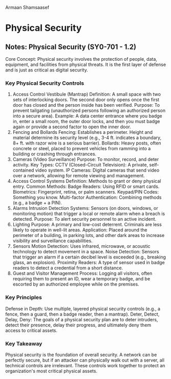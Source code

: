 Armaan Shamsaasef

# Physical Security

## Notes: Physical Security (SY0-701 - 1.2)
Core Concept: Physical security involves the protection of people, data, equipment, and facilities from physical threats. It is the first layer of defense and is just as critical as digital security.

### Key Physical Security Controls
1. Access Control Vestibule (Mantrap)
Definition: A small space with two sets of interlocking doors. The second door only opens once the first door has closed and the person inside has been verified.
Purpose: To prevent tailgating (unauthorized persons following an authorized person into a secure area).
Example: A data center entrance where you badge in, enter a small room, the outer door locks, and then you must badge again or provide a second factor to open the inner door.
2. Fencing and Bollards
Fencing: Establishes a perimeter. Height and material determine its security level (e.g., 3-4 ft. indicates a boundary, 8+ ft. with razor wire is a serious barrier).
Bollards: Heavy posts, often concrete or steel, placed to prevent vehicles from ramming into a building or crashing through entrances.
3. Cameras (Video Surveillance)
Purpose: To monitor, record, and deter activity.
Key Types:
CCTV (Closed-Circuit Television): A private, self-contained video system.
IP Cameras: Digital cameras that send video over a network, allowing for remote viewing and management.
4. Access Control Systems
Definition: Methods to grant or deny physical entry.
Common Methods:
Badge Readers: Using RFID or smart cards.
Biometrics: Fingerprint, retina, or palm scanners.
Keypad/PIN Codes: Something you know.
Multi-factor Authentication: Combining methods (e.g., a badge + a PIN).
5. Alarms
Intrusion Detection Systems: Sensors (on doors, windows, or monitoring motion) that trigger a local or remote alarm when a breach is detected.
Purpose: To alert security personnel to an active incident.
6. Lighting
Purpose: A primary and low-cost deterrent. Criminals are less likely to operate in well-lit areas.
Application: Placed around the perimeter of a building, in parking lots, and other dark areas to increase visibility and surveillance capabilities.
7. Sensors
Motion Detection: Uses infrared, microwave, or acoustic technology to detect movement in a space.
Noise Detection: Sensors that trigger an alarm if a certain decibel level is exceeded (e.g., breaking glass, an explosion).
Proximity Readers: A type of sensor used in badge readers to detect a credential from a short distance.
8. Guest and Visitor Management
Process: Logging all visitors, often requiring them to present an ID, wear a temporary badge, and be escorted by an authorized employee while on the premises.

### Key Principles
Defense in Depth: Use multiple, layered physical security controls (e.g., a fence, then a guard, then a badge reader, then a mantrap).
Deter, Detect, Delay, Deny: The goals of a physical security plan are to deter intruders, detect their presence, delay their progress, and ultimately deny them access to critical assets.

### Key Takeaway
Physical security is the foundation of overall security. A network can be perfectly secure, but if an attacker can physically walk out with a server, all technical controls are irrelevant. These controls work together to protect an organization's most critical physical assets.

